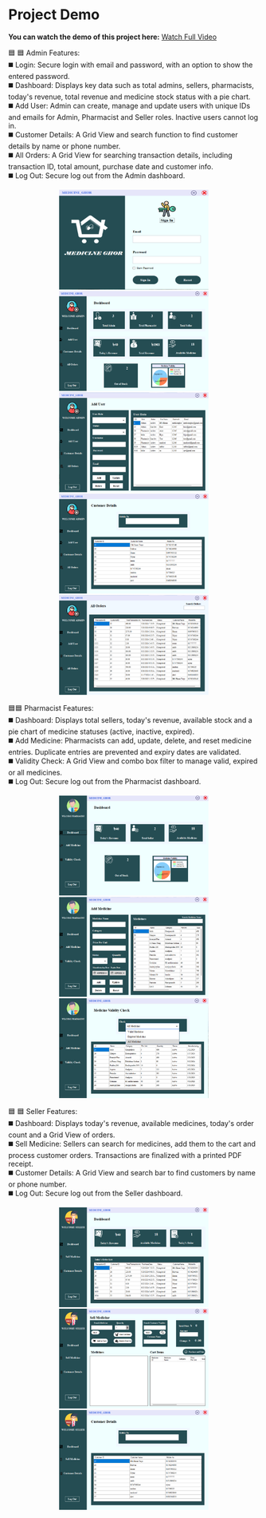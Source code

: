 # Project Demo
**You can watch the demo of this project here:** [Watch Full Video](https://drive.google.com/file/d/1XbAV3JI_nJJ-5d7jLqzCOZO9aUu-dq1q/view?usp=drive_link)


🟦 🟦 Admin Features: <br>
◼️ Login: Secure login with email and password, with an option to show the entered password. <br>
◼️ Dashboard: Displays key data such as total admins, sellers, pharmacists, today's revenue, total revenue and medicine stock status with a pie chart. <br>
◼️ Add User: Admin can create, manage and update users with unique IDs and emails for Admin, Pharmacist and Seller roles. Inactive users cannot log in. <br>
◼️ Customer Details: A Grid View and search function to find customer details by name or phone number. <br>
◼️ All Orders: A Grid View for searching transaction details, including transaction ID, total amount, purchase date and customer info. <br>
◼️ Log Out: Secure log out from the Admin dashboard. <br>


<p align="center">
  <img src="https://github.com/Iffti-Hasan/Pharmacy-Management-System-MedicineGhor---C---.NET/blob/24d51e1493184bfee84f2394fa13d72e704eff42/MedicineGhor_userInterface/logIn_interface.png" alt="Login Interface" width="300" height="200" />
  <img src="https://github.com/Iffti-Hasan/Pharmacy-Management-System-MedicineGhor---C---.NET/blob/24d51e1493184bfee84f2394fa13d72e704eff42/MedicineGhor_userInterface/admin_dashboard.png" alt="Admin Dashboard" width="300" height="200" />
  <img src="https://github.com/Iffti-Hasan/Pharmacy-Management-System-MedicineGhor---C---.NET/blob/24d51e1493184bfee84f2394fa13d72e704eff42/MedicineGhor_userInterface/admin_addUser.png" alt="Admin Add User" width="300" height="200" />
  <img src="https://github.com/Iffti-Hasan/Pharmacy-Management-System-MedicineGhor---C---.NET/blob/93d49deeb88c20beb4a7ab0ca5548b12b2e10610/MedicineGhor_userInterface/admin_customerDetails.png" alt="Admin Customer Details" width="300" height="200" />
  <img src="https://github.com/Iffti-Hasan/Pharmacy-Management-System-MedicineGhor---C---.NET/blob/93d49deeb88c20beb4a7ab0ca5548b12b2e10610/MedicineGhor_userInterface/admin_allOrders.png" alt="Admin All Order" width="300" height="200" />
</p> 


🟦🟦 Pharmacist Features:<br>
◼️ Dashboard: Displays total sellers, today's revenue, available stock and a pie chart of medicine statuses (active, inactive, expired). <br>
◼️ Add Medicine: Pharmacists can add, update, delete, and reset medicine entries. Duplicate entries are prevented and expiry dates are validated. <br>
◼️ Validity Check: A Grid View and combo box filter to manage valid, expired or all medicines. <br>
◼️ Log Out: Secure log out from the Pharmacist dashboard. <br>

<p align="center">
  <img src="https://github.com/Iffti-Hasan/Pharmacy-Management-System-MedicineGhor---C---.NET/blob/a21b64a1d46234ae51989c5ef6204e7ff5556046/MedicineGhor_userInterface/pharmacist_dashboard.png" alt="Pharmacist Dashboard" width="300" height="200" />
  <img src="https://github.com/Iffti-Hasan/Pharmacy-Management-System-MedicineGhor---C---.NET/blob/a21b64a1d46234ae51989c5ef6204e7ff5556046/MedicineGhor_userInterface/pharmacist_addMedicine.png" alt="Pharmacist Add Medicine" width="300" height="200" />
  <img src="https://github.com/Iffti-Hasan/Pharmacy-Management-System-MedicineGhor---C---.NET/blob/a21b64a1d46234ae51989c5ef6204e7ff5556046/MedicineGhor_userInterface/pharmacist_validityCheck.png" alt="Pharmacist Validity Check" width="300" height="200" />
</p> 


🟦 🟦 Seller Features: <br>
◼️ Dashboard: Displays today's revenue, available medicines, today's order count and a Grid View of orders. <br>
◼️ Sell Medicine: Sellers can search for medicines, add them to the cart and process customer orders. Transactions are finalized with a printed PDF receipt. <br>
◼️ Customer Details: A Grid View and search bar to find customers by name or phone number. <br>
◼️ Log Out: Secure log out from the Seller dashboard.<br>

<p align="center">
  <img src="https://github.com/Iffti-Hasan/Pharmacy-Management-System-MedicineGhor---C---.NET/blob/a21b64a1d46234ae51989c5ef6204e7ff5556046/MedicineGhor_userInterface/seller_dashboard.png" alt="Seller Dashboard" width="300" height="200" />
  <img src="https://github.com/Iffti-Hasan/Pharmacy-Management-System-MedicineGhor---C---.NET/blob/a21b64a1d46234ae51989c5ef6204e7ff5556046/MedicineGhor_userInterface/Seller_sellMedicine.png" alt="Seller Sell Medicine" width="300" height="200" />
  <img src="https://github.com/Iffti-Hasan/Pharmacy-Management-System-MedicineGhor---C---.NET/blob/a21b64a1d46234ae51989c5ef6204e7ff5556046/MedicineGhor_userInterface/seller_customerDetails.png" alt="Seller Customer Details" width="300" height="200" />
</p>



